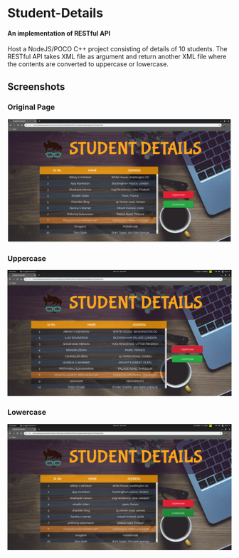 # Student-Details
#### An implementation of RESTful API

Host a NodeJS/POCO C++ project consisting of details of 10 students. The RESTful API takes XML file as argument and return another XML file where the contents are converted to uppercase or lowercase.

## Screenshots

### Original Page
<img src="https://github.com/AbhayVAshokan/Student-Details/blob/master/.images/original.png">

### Uppercase
<img src="https://github.com/AbhayVAshokan/Student-Details/blob/master/.images/uppercase.png">

### Lowercase
<img src="https://github.com/AbhayVAshokan/Student-Details/blob/master/.images/lowercase.png">
